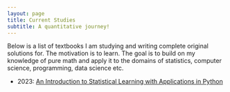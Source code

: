 ```yaml
---
layout: page
title: Current Studies
subtitle: A quantitative journey!
---
```


Below is a list of textbooks I am studying and writing complete original solutions for. The motivation is to learn. The goal is to build on my knowledge of pure math and apply it to the domains of statistics, computer science, programming, data science etc.

- 2023: [An Introduction to Statistical Learning with Applications in Python](ISLP.md)